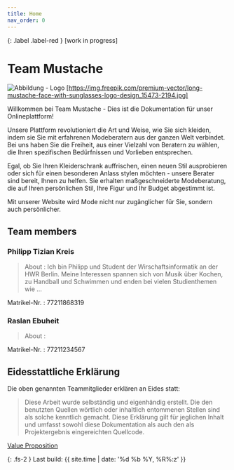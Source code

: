 ```yaml
---
title: Home
nav_order: 0
---
```


{: .label .label-red }
[work in progress]

# Team Mustache 

![Abbildung - Logo ](../assets/images/mustache_logo.jpg) [https://img.freepik.com/premium-vector/long-mustache-face-with-sunglasses-logo-design_15473-2194.jpg]

Willkommen bei Team Mustache - Dies ist die Dokumentation für unser Onlineplattform!

Unsere Plattform revolutioniert die Art und Weise, wie Sie sich kleiden, indem sie Sie mit erfahrenen Modeberatern aus der ganzen Welt verbindet. Bei uns haben Sie die Freiheit, aus einer Vielzahl von Beratern zu wählen, die Ihren spezifischen Bedürfnissen und Vorlieben entsprechen.

Egal, ob Sie Ihren Kleiderschrank auffrischen, einen neuen Stil ausprobieren oder sich für einen besonderen Anlass stylen möchten - unsere Berater sind bereit, Ihnen zu helfen. Sie erhalten maßgeschneiderte Modeberatung, die auf Ihren persönlichen Stil, Ihre Figur und Ihr Budget abgestimmt ist.

Mit unserer Website wird Mode nicht nur zugänglicher für Sie, sondern auch persönlicher.


## Team members

### Philipp Tizian Kreis

>About : Ich bin Philipp und Student der Wirschaftsinformatik an der HWR Berlin. Meine Interessen spannen sich von Musik über Kochen, zu Handball und Schwimmen und enden bei vielen Studienthemen wie ...

Matrikel-Nr.
: 77211868319

### Raslan Ebuheit

>About : 

Matrikel-Nr.
: 77211234567

## Eidesstattliche Erklärung

Die oben genannten Teammitglieder erklären an Eides statt:

> Diese Arbeit wurde selbständig und eigenhändig erstellt. Die den benutzten Quellen wörtlich oder inhaltlich entommenen Stellen sind als solche kenntlich gemacht. Diese Erklärung gilt für jeglichen Inhalt und umfasst sowohl diese Dokumentation als auch den als Projektergebnis eingereichten Quellcode.


[Value Proposition](https://pillek.github.io/value-proposition.html)

{: .fs-2 }
Last build: {{ site.time | date: '%d %b %Y, %R%:z' }}